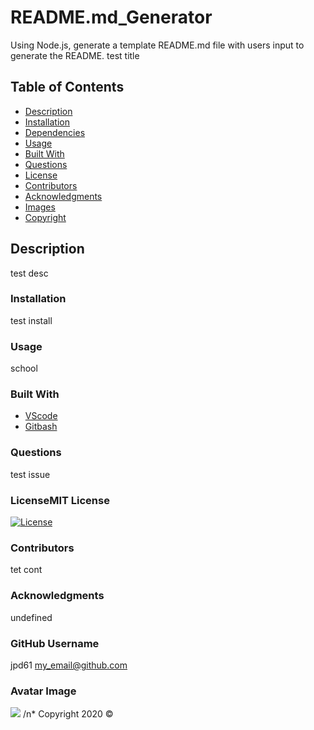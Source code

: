 
# README.md_Generator
Using Node.js, generate a template README.md file with users input to generate the README.
test title

        
## Table of Contents
- [Description](#description)
- [Installation](#installation)
- [Dependencies](#dependencies)
- [Usage](#usage)
- [Built With](#built-with)
- [Questions](#questions)
- [License](#license)
- [Contributors](#contributors)
- [Acknowledgments](#acknowledgments)
- [Images](#images)
- [Copyright](#copyright)
        
## Description    
test desc

### Installation
test install

### Usage
school

### Built With
* [VScode](https://code.visualstudio.com/)
* [Gitbash](https://gitforwindows.org/)

### Questions
test issue
        
### LicenseMIT License
[![License](https://img.shields.io/badge/License-Apache%202.0-blue.svg)](https://opensource.org/licenses/Apache-2.0)

### Contributors
tet cont

### Acknowledgments
undefined

### GitHub Username
jpd61
my_email@github.com

### Avatar Image
<img src="https://avatars3.githubusercontent.com/u/61440109?v=4"/>
/n* Copyright 2020 &copy;
    